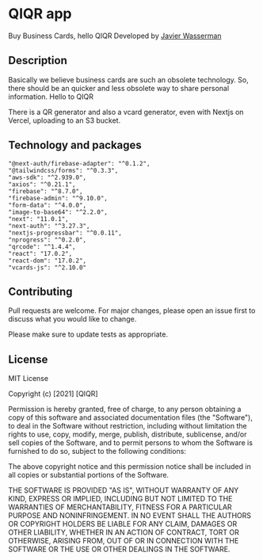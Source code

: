 # QIQR app

Buy Business Cards, hello QIQR
Developed by [Javier Wasserman](https://www.javierwasserman.com)

## Description

Basically we believe business cards are such an obsolete technology.
So, there should be an quicker and less obsolete way to share personal information. Hello to QIQR

There is a QR generator and also a vcard generator, even with Nextjs on Vercel, uploading to an S3 bucket.

## Technology and packages
    "@next-auth/firebase-adapter": "^0.1.2",
    "@tailwindcss/forms": "^0.3.3",
    "aws-sdk": "^2.939.0",
    "axios": "^0.21.1",
    "firebase": "^8.7.0",
    "firebase-admin": "^9.10.0",
    "form-data": "^4.0.0",
    "image-to-base64": "^2.2.0",
    "next": "11.0.1",
    "next-auth": "^3.27.3",
    "nextjs-progressbar": "^0.0.11",
    "nprogress": "^0.2.0",
    "qrcode": "^1.4.4",
    "react": "17.0.2",
    "react-dom": "17.0.2",
    "vcards-js": "^2.10.0"

## Contributing
Pull requests are welcome. For major changes, please open an issue first to discuss what you would like to change.

Please make sure to update tests as appropriate.

## License
MIT License

Copyright (c) [2021] [QIQR]

Permission is hereby granted, free of charge, to any person obtaining a copy
of this software and associated documentation files (the "Software"), to deal
in the Software without restriction, including without limitation the rights
to use, copy, modify, merge, publish, distribute, sublicense, and/or sell
copies of the Software, and to permit persons to whom the Software is
furnished to do so, subject to the following conditions:

The above copyright notice and this permission notice shall be included in all
copies or substantial portions of the Software.

THE SOFTWARE IS PROVIDED "AS IS", WITHOUT WARRANTY OF ANY KIND, EXPRESS OR
IMPLIED, INCLUDING BUT NOT LIMITED TO THE WARRANTIES OF MERCHANTABILITY,
FITNESS FOR A PARTICULAR PURPOSE AND NONINFRINGEMENT. IN NO EVENT SHALL THE
AUTHORS OR COPYRIGHT HOLDERS BE LIABLE FOR ANY CLAIM, DAMAGES OR OTHER
LIABILITY, WHETHER IN AN ACTION OF CONTRACT, TORT OR OTHERWISE, ARISING FROM,
OUT OF OR IN CONNECTION WITH THE SOFTWARE OR THE USE OR OTHER DEALINGS IN THE
SOFTWARE.